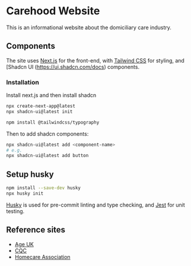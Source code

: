 # Carehood Website

This is an informational website about the domiciliary care industry.


## Components
The site uses [Next.js](https://nextjs.org/) for the front-end, with [Tailwind CSS](https://tailwindcss.com/) for styling, and [Shadcn UI (https://ui.shadcn.com/docs) components.

### Installation
Install next.js and then install shadcn
```bash
npx create-next-app@latest
npx shadcn-ui@latest init

npm install @tailwindcss/typography
```

Then to add shadcn components:
```bash
npx shadcn-ui@latest add <component-name>
# e.g.
npx shadcn-ui@latest add button
```


## Setup husky
```bash
npm install --save-dev husky
npx husky init
```
[Husky](https://typicode.github.io/husky/) is used for pre-commit linting and type checking, and [Jest](https://jestjs.com/) for unit testing.


## Reference sites
- [Age UK](https://www.ageuk.org.uk/information-advice/care/arranging-care/)
- [CQC](https://www.cqc.org.uk/about-us/transparency/using-cqc-data)
- [Homecare Association](https://www.homecareassociation.org.uk/support/content-library-search.html)